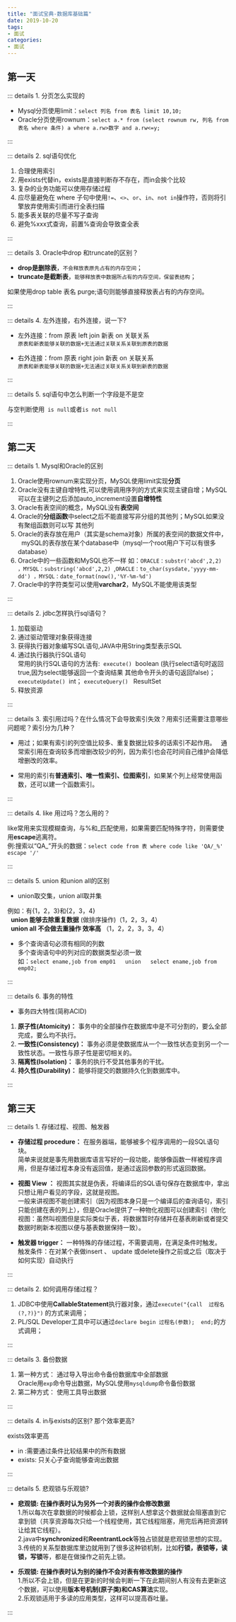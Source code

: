 ```yaml
---
title: "面试宝典-数据库基础篇"
date: 2019-10-20
tags:
- 面试
categories:
- 面试
---
```


<Boxx/>


## 第一天

::: details 1. 分页怎么实现的

- Mysql分页使用limit：`select 列名 from 表名 limit 10,10;`
- Oracle分页使用rownum：`select a.* from (select rownum rw, 列名 from 表名 where 条件) a where a.rw>数字 and a.rw<=y;`

:::

::: details 2. sql语句优化

1. 合理使用索引
2. 用exists代替in，exists是直接判断存不存在，而in会挨个比较
3. 复杂的业务功能可以使用存储过程
4. 应尽量避免在 where 子句中使用`!=`、`<>`、`or`、`in`、`not in`操作符，否则将引擎放弃使用索引而进行全表扫描
5. 能多表关联的尽量不写子查询
6. 避免%xxx式查询，前置%查询会导致查全表

:::

::: details 3. Oracle中drop 和truncate的区别？

- **drop是删除表**，`不会释放表原先占有的内存空间`；
- **truncate是截断表**，`能够释放表中数据所占有的内存空间，保留表结构`；

如果使用drop table 表名 purge;语句则能够直接释放表占有的内存空间。

:::

::: details 4. 左外连接，右外连接，说一下?

- 左外连接：from 原表 left join 新表 on 关联关系<br/>
  `原表和新表能够关联的数据+无法通过关联关系关联到原表的数据`
  
- 右外连接：from 原表 right join 新表 on 关联关系<br/>
  `原表和新表能够关联的数据+无法通过关联关系关联到新表的数据`

:::

::: details 5. sql语句中怎么判断一个字段是不是空

与空判断使用`  is null `或者` is not null `

:::

## 第二天

::: details 1. Mysql和Oracle的区别

1. Oracle使用rownum来实现分页，MySQL使用limit实现**分页**
2. Oracle没有主键自增特性,可以使用调用序列的方式来实现主键自增；MySQL可以在主键列之后添加auto_increment设置**自增特性** 
3. Oracle有表空间的概念，MySQL没有**表空间**
4. Oracle的**分组函数**中select之后不能直接写非分组的其他列；MySQL如果没有聚组函数则可以写 其他列
5. Oracle的表存放在用户（其实是schema对象）所属的表空间的数据文件中，
   mySQL的表存放在某个database中（mysql一个root用户下可以有很多database）
6. Oracle中的一些函数和MySQL也不一样
   如：`ORACLE：substr('abcd',2,2) ，MYSQL：substring('abcd',2,2) `,`ORACLE：to_char(sysdate,'yyyy-mm-dd') ，MYSQL：date_format(now(),'%Y-%m-%d') `
7. Oracle中的字符类型可以使用**varchar2**，MySQL不能使用该类型

:::

::: details 2. jdbc怎样执行sql语句？

1. 加载驱动
2. 通过驱动管理对象获得连接
3. 获得执行器对象编写SQL语句,JAVA中用String类型表示SQL
4. 通过执行器执行SQL语句<br/>
常用的执行SQL语句的方法有:
 `execute()`  boolean (执行select语句时返回true,因为select能够返回一个查询结果 其他命令开头的语句返回false)；
`executeUpdate()`  int；
`executeQuery()`   ResultSet 
5. 释放资源

:::

::: details 3. 索引用过吗？在什么情况下会导致索引失效？用索引还需要注意哪些问题呢？索引分为几种？

- 用过；如果有索引的列空值比较多、重复数据比较多的话索引不起作用。
  通常索引用在查询较多而增删改较少的列，因为索引也会花时间自己维护会降低增删改的效率。

- 常用的索引有**普通索引、唯一性索引、位图索引**，如果某个列上经常使用函数，还可以建一个函数索引。

:::

::: details 4. like 用过吗？怎么用的？

like常用来实现模糊查询，与%和_匹配使用，如果需要匹配特殊字符，则需要使用**escape**逃离符。<br/>
例:搜索以“QA_”开头的数据：`select code from 表 where code like 'QA/_%' escape '/'`

:::

::: details 5. union 和union all的区别

- union取交集，union all取并集

 例如：有{1，2，3}和{2，3，4}<br/>
  **union 能够去除重复数据** (做排序操作)（1，2，3，4）<br/>
  **union all 不会做去重操作 效率高** （1，2，2，3，3，4）

* 多个查询语句必须有相同的列数<br/>
  多个查询语句中的列对应的数据类型必须一致<br/>
如：`select ename,job from emp01
  union
  select ename,job from emp02;`

:::

::: details 6. 事务的特性

- 事务四大特性(简称ACID) 
1. **原子性(Atomicity)：** 事务中的全部操作在数据库中是不可分割的，要么全部完成，要么均不执行。
2. **一致性(Consistency)：** 事务必须是使数据库从一个一致性状态变到另一个一致性状态。一致性与原子性是密切相关的。
3. **隔离性(Isolation)：** 事务的执行不受其他事务的干扰。
4. **持久性(Durability)：** 能够将提交的数据持久化到数据库中。

:::

## 第三天

::: details 1. 存储过程、视图、触发器

- **存储过程 procedure：** 在服务器端，能够被多个程序调用的一段SQL语句块。<br/>
简单来说就是事先用数据库语言写好的一段功能，能够像函数一样被程序调用，但是存储过程本身没有返回值，是通过返回参数的形式返回数据。 

- **视图 View ：** 视图其实就是伪表，将编译后的SQL语句保存在数据库中，拿出只想让用户看见的字段，这就是视图。<br/>
一般来讲视图不能创建索引（因为视图本身只是一个编译后的查询语句，索引只能创建在表的列上），但是Oracle提供了一种物化视图可以创建索引（物化视图：虽然叫视图但是实际类似于表，将数据暂时存储并在基表刷新或者提交数据时刷新本视图以便与基表数据保持一致）。

- **触发器 trigger：** 一种特殊的存储过程，不需要调用，在满足条件时触发。<br/>
触发条件：在对某个表做insert 、 update 或delete操作之前或之后（取决于如何实现）自动执行

:::

::: details 2. 如何调用存储过程？

1. JDBC中使用**CallableStatement**执行器对象，通过`execute("{call  过程名(?,?)}")`
的方式来调用；
2. PL/SQL Developer工具中可以通过`declare begin 过程名(参数);  end;`的方式调用；

:::

::: details 3. 备份数据

1. 第一种方式： 通过导入导出命令备份数据库中全部数据<br/>
Oracle用`exp`命令导出数据，MySQL使用`mysqldump`命令备份数据
2. 第二种方式： 使用工具导出数据

:::

::: details 4. in与exists的区别? 那个效率更高?

exists效率更高
- in :需要通过条件比较结果中的所有数据
- exists: 只关心子查询能够查询出数据

:::

::: details 5. 悲观锁与乐观锁?

- **悲观锁: 在操作表时认为另外一个对表的操作会修改数据** <br/>
1.所以每次在拿数据的时候都会上锁，这样别人想拿这个数据就会阻塞直到它拿到锁（共享资源每次只给一个线程使用，其它线程阻塞，用完后再把资源转让给其它线程）。<br/>
2.java中**synchronized**和**ReentrantLock**等独占锁就是悲观锁思想的实现。<br/>
3.传统的关系型数据库里边就用到了很多这种锁机制，比如**行锁，表锁等，读锁，写锁**等，都是在做操作之前先上锁。

- **乐观锁: 在操作表时认为别的操作不会对表有修改数据的操作** <br/>
1.所以不会上锁，但是在更新的时候会判断一下在此期间别人有没有去更新这个数据，可以使用**版本号机制(原子类)和CAS算法**实现。<br/>
2.乐观锁适用于多读的应用类型，这样可以提高吞吐量。

:::

